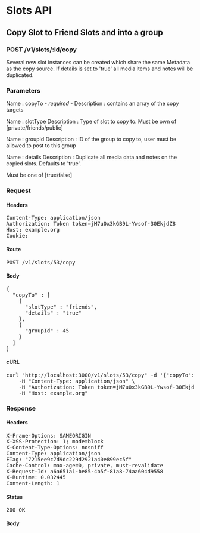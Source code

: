 # Slots API

## Copy Slot to Friend Slots and into a group

### POST /v1/slots/:id/copy

Several new slot instances can be created which share the same Metadata as the copy source. If details is set to &#39;true&#39; all media items and notes will be duplicated.

### Parameters

Name : copyTo *- required -*
Description : contains an array of the copy targets

Name : slotType
Description : Type of slot to copy to. Must be own of [private/friends/public]

Name : groupId
Description : ID of the group to copy to, user must be allowed to post to this group

Name : details
Description : Duplicate all media data and notes on the copied slots. Defaults to &#39;true&#39;.

Must be one of [true/false]

### Request

#### Headers

<pre>Content-Type: application/json
Authorization: Token token=jM7u0x3kGB9L-Ywsof-30EkjdZ8
Host: example.org
Cookie: </pre>

#### Route

<pre>POST /v1/slots/53/copy</pre>

#### Body

<pre>{
  "copyTo" : [
    {
      "slotType" : "friends",
      "details" : "true"
    },
    {
      "groupId" : 45
    }
  ]
}</pre>

#### cURL

<pre class="request">curl &quot;http://localhost:3000/v1/slots/53/copy&quot; -d &#39;{&quot;copyTo&quot;:[{&quot;slotType&quot;:&quot;friends&quot;,&quot;details&quot;:&quot;true&quot;},{&quot;groupId&quot;:45}]}&#39; -X POST \
	-H &quot;Content-Type: application/json&quot; \
	-H &quot;Authorization: Token token=jM7u0x3kGB9L-Ywsof-30EkjdZ8&quot; \
	-H &quot;Host: example.org&quot;</pre>

### Response

#### Headers

<pre>X-Frame-Options: SAMEORIGIN
X-XSS-Protection: 1; mode=block
X-Content-Type-Options: nosniff
Content-Type: application/json
ETag: &quot;7215ee9c7d9dc229d2921a40e899ec5f&quot;
Cache-Control: max-age=0, private, must-revalidate
X-Request-Id: a6a651a1-be85-4b5f-81a8-74aa604d9558
X-Runtime: 0.032445
Content-Length: 1</pre>

#### Status

<pre>200 OK</pre>

#### Body

<pre> </pre>
